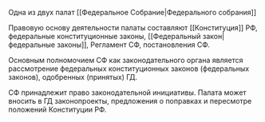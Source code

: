 Одна из двух палат [[Федеральное Собрание|Федерального собрания]]

Правовую основу деятельности палаты составляют [[Конституция]] РФ, федеральные конституционные законы, [[Федеральный закон|федеральные законы]], Регламент СФ, постановления СФ.

Основным полномочием СФ как законодательного органа является рассмотрение федеральных конституционных законов (федеральных законов), одобренных (принятых) ГД.

СФ принадлежит право законодательной инициативы. Палата может вносить в ГД законопроекты, предложения о поправках и пересмотре положений Конституции РФ.